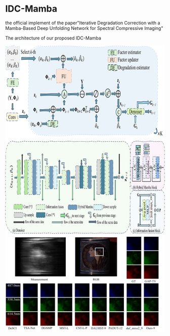 # IDC-Mamba
the official implement of the paper"Iterative Degradation Correction with a Mamba-Based Deep Unfolding Network for Spectral Compressive Imaging"

The architecture of our proposed IDC-Mamba
<div align=center>
<img src="https://github.com/liu-lei98/IDC-Mamba/blob/main/Figures/overall.png"  width = "700" height = "300"  alt="">
</div>

<div align=center>
<img src="https://github.com/liu-lei98/IDC-Mamba/blob/main/Figures/denoiser.png" width = "700" height = "300" alt="">
</div>

<div align=center>
<img src="https://github.com/liu-lei98/IDC-Mamba/blob/main/Figures/vis1.png"  width = "700" height = "300" alt="">
</div>
